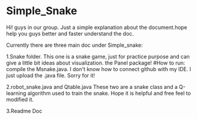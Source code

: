 # Simple_Snake
Hi! guys in our group. Just a simple explanation about the document.hope help you guys better and faster understand the doc.

Currently there are three main doc under Simple_snake:

1.Snake folder. This one is a snake game, just for practice purpose and can give a little bit ideas about visualization. the Panel package!
#How to run: compile the Msnake.java. I don't know how to connect github with my IDE. I just upload the .java file. Sorry for it!

2.robot_snake.java and Qtable.java These two are a snake class and a Q-learning algorithm used to train the snake. Hope it is helpful and free feel to modified it.

3.Readme Doc
